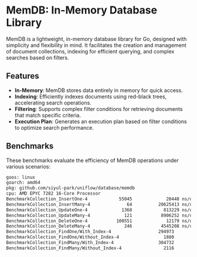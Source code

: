 # MemDB: In-Memory Database Library

MemDB is a lightweight, in-memory database library for Go, designed with simplicity and flexibility in mind. It facilitates the creation and management of document collections, indexing for efficient querying, and complex searches based on filters.

## Features

- **In-Memory**: MemDB stores data entirely in memory for quick access.
- **Indexing**: Efficiently indexes documents using red-black trees, accelerating search operations.
- **Filtering**: Supports complex filter conditions for retrieving documents that match specific criteria.
- **Execution Plan**: Generates an execution plan based on filter conditions to optimize search performance.

## Benchmarks

These benchmarks evaluate the efficiency of MemDB operations under various scenarios:

```bash
goos: linux
goarch: amd64
pkg: github.com/siyul-park/uniflow/database/memdb
cpu: AMD EPYC 7282 16-Core Processor                
BenchmarkCollection_InsertOne-4            55045             20448 ns/op            4329 B/op         94 allocs/op
BenchmarkCollection_InsertMany-4              64          20625413 ns/op         4370966 B/op      94016 allocs/op
BenchmarkCollection_UpdateOne-4             1368            813229 ns/op           69702 B/op       5116 allocs/op
BenchmarkCollection_UpdateMany-4             121           8906252 ns/op          767224 B/op      28101 allocs/op
BenchmarkCollection_DeleteOne-4           100551             12179 ns/op             520 B/op         21 allocs/op
BenchmarkCollection_DeleteMany-4             246           4545208 ns/op          303756 B/op      13018 allocs/op
BenchmarkCollection_FindOne/With_Index-4                  294973              3601 ns/op             400 B/op         15 allocs/op
BenchmarkCollection_FindOne/Without_Index-4                 1880            669318 ns/op           65096 B/op       5014 allocs/op
BenchmarkCollection_FindMany/With_Index-4                 304732              3341 ns/op             392 B/op         14 allocs/op
BenchmarkCollection_FindMany/Without_Index-4                2116            663374 ns/op           65040 B/op       5013 allocs/op
```
